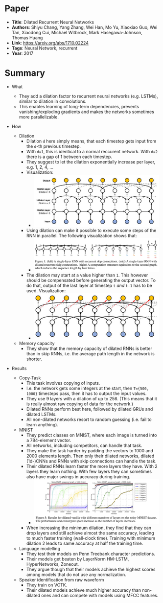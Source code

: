 # Paper

* **Title**: Dilated Recurrent Neural Networks
* **Authors**: Shiyu Chang, Yang Zhang, Wei Han, Mo Yu, Xiaoxiao Guo, Wei Tan, Xiaodong Cui, Michael Witbrock, Mark Hasegawa-Johnson, Thomas Huang
* **Link**: https://arxiv.org/abs/1710.02224
* **Tags**: Neural Network, recurrent
* **Year**: 2017

# Summary

* What
  * They add a dilation factor to recurrent neural networks (e.g. LSTMs), similar to dilation in convolutions.
  * This enables learning of long-term dependencies, prevents vanishing/exploding gradients and makes the networks sometimes more parallelizable.

* How
  * Dilation
    * Dilation `d` here simply means, that each timestep gets input from the `d`-th previous timestep.
    * With `d=1`, this is identical to a normal reccurent network. With `d=2` there is a gap of 1 between each timestep.
    * They suggest to let the dilation exponentially increase per layer, e.g. 1, 2, 4, ...
    * Visualization:
      * ![dilation](images/Dilated_Recurrent_Neural_Networks/dilation.jpg?raw=true "dilation")
    * Using dilation can make it possible to execute some steps of the RNN in parallel.
      The following visualization shows that:
      * ![parallelization](images/Dilated_Recurrent_Neural_Networks/parallelization.jpg?raw=true "parallelization")
    * The dilation may start at a value higher than `1`.
      This however should be compensated before generating the output vector.
      To do that, output of the last layer at timestep `t` *and* `t-1` has to be used. Visualization:
      * ![minimum dilation](images/Dilated_Recurrent_Neural_Networks/minimum_dilation.jpg?raw=true "minimum dilation")
  * Memory capacity
    * They show that the memory capacity of dilated RNNs is better than in skip RNNs, i.e. the average path length in the network is shorter.

* Results
  * Copy-Task
    * This task involves copying of inputs.
    * I.e. the network gets some integers at the start, then `T={500, 1000}` timesteps pass, then it has to output the input values.
    * They use 9 layers with a dilation of up to 256. (This means that it is really almost raw copying of data for the network.)
    * Dilated RNNs perform best here, followed by dilated GRUs and dilated LSTMs.
    * All non-dilated networks resort to random guessing (i.e. fail to learn anything).
  * MNIST
    * They predict classes on MNIST, where each image is turned into a 784-element vector.
    * All networks, including competitors, can handle that task.
    * They make the task harder by padding the vectors to 1000 and 2000 elements length.
      Then only their dilated networks, dilated (1d-)CNNs and RNNs with skip connections can handle the task.
    * Their dilated RNNs learn faster the more layers they have.
      With 2 layers they learn nothing.
      With few layers they can sometimes also have major swings in accuracy during training.
      * ![mnist layers](images/Dilated_Recurrent_Neural_Networks/mnist_layers.jpg?raw=true "mnist layers")
    * When increasing the minimum dilation, they find that they can drop layers and still achieve almost the same accuracy,
      leading to much faster training (wall-clock time).
      Training with minimum dilation 2 leads to same accuracy at half the training time.
  * Language modelling
    * They test their models on Penn Treebank character predictions.
    * Their models get beaten by LayerNorm HM-LSTM, HyperNetworks, Zoneout.
    * They argue though that their models achieve the highest scores among models that do not use any normalization.
  * Speaker identification from raw waveform
    * They train on VCTK.
    * Their dilated models achieve much higher accuracy than non-dilated ones and can compete with models using MFCC features.

